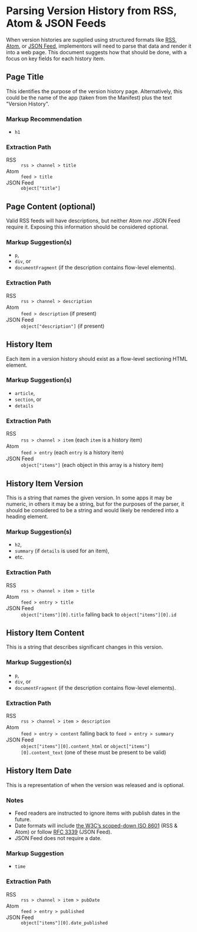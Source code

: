 # Parsing Version History from RSS, Atom & JSON Feeds

When version histories are supplied using structured formats like [RSS](https://validator.w3.org/feed/docs/rss2.html), [Atom](https://tools.ietf.org/html/rfc4287), or [JSON Feed](https://jsonfeed.org/), implementors will need to parse that data and render it into a web page. This document suggests how that should be done, with a focus on key fields for each history item.

## Page Title

This identifies the purpose of the version history page. Alternatively, this could be the name of the app (taken from the Manifest) plus the text "Version History".

### Markup Recommendation

* `h1`

### Extraction Path

<dl>
<dt>RSS</dt>
<dd><code>rss > channel > title</code></dd>
<dt>Atom</dt>
<dd><code>feed > title</code></dd>
<dt>JSON Feed</dt>
<dd><code>object["title"]</code></dd>
</dl>

## Page Content (optional)

Valid RSS feeds will have descriptions, but neither Atom nor JSON Feed require it. Exposing this information should be considered optional.

### Markup Suggestion(s)

* `p`,
* `div`, or
* `documentFragment` (if the description contains flow-level elements).

### Extraction Path

<dl>
<dt>RSS</dt>
<dd><code>rss > channel > description</code></dd>
<dt>Atom</dt>
<dd><code>feed > description</code> (if present)</dd>
<dt>JSON Feed</dt>
<dd><code>object["description"]</code> (if present)</dd>
</dl>

## History Item

Each item in a version history should exist as a flow-level sectioning HTML element.

### Markup Suggestion(s)

* `article`,
* `section`, or
* `details`

### Extraction Path

<dl>
<dt>RSS</dt>
<dd><code>rss > channel > item</code> (each <code>item</code> is a history item)</dd>
<dt>Atom</dt>
<dd><code>feed > entry</code> (each <code>entry</code> is a history item)</dd>
<dt>JSON Feed</dt>
<dd><code>object["items"]</code> (each object in this array is a history item)</dd>
</dl>

## History Item Version

This is a string that names the given version. In some apps it may be numeric, in others it may be a string, but for the purposes of the parser, it should be considered to be a string and would likely be rendered into a heading element.

### Markup Suggestion(s)

* `h2`,
* `summary` (if `details` is used for an item),
* etc.

### Extraction Path

<dl>
<dt>RSS</dt>
<dd><code>rss > channel > item > title</code></dd>
<dt>Atom</dt>
<dd><code>feed > entry > title</code></dd>
<dt>JSON Feed</dt>
<dd><code>object["items"][0].title</code> falling back to <code>object["items"][0].id</code></dd>
</dl>

## History Item Content

This is a string that describes significant changes in this version.

### Markup Suggestion(s)

* `p`,
* `div`, or
* `documentFragment` (if the description contains flow-level elements).

### Extraction Path

<dl>
<dt>RSS</dt>
<dd><code>rss > channel > item > description</code></dd>
<dt>Atom</dt>
<dd><code>feed > entry > content</code> falling back to <code>feed > entry > summary</code></dd>
<dt>JSON Feed</dt>
<dd><code>object["items"][0].content_html</code> or <code>object["items"][0].content_text</code> (one of these must be present to be valid)</dd>
</dl>

## History Item Date

This is a representation of when the version was released and is optional.

### Notes

* Feed readers are instructed to ignore items with publish dates in the future.
* Date formats will include [the W3C’s scoped-down ISO 8601](https://www.w3.org/TR/1998/NOTE-datetime-19980827) (RSS & Atom) or follow [RFC 3339](https://www.ietf.org/rfc/rfc3339.txt) (JSON Feed).
* JSON Feed does not require a date.

### Markup Suggestion

* `time`

### Extraction Path

<dl>
<dt>RSS</dt>
<dd><code>rss > channel > item > pubDate</code></dd>
<dt>Atom</dt>
<dd><code>feed > entry > published</code></dd>
<dt>JSON Feed</dt>
<dd><code>object["items"][0].date_published</code></dd>
</dl>
